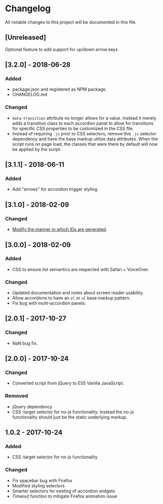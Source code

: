 # Changelog
All notable changes to this project will be documented in this file.

## [Unreleased]
Optional feature to add support for up/down arrow keys

## [3.2.0] - 2018-06-28
### Added
- package.json and registered as NPM package.
- CHANGELOG.md

### Changed
- `data-transition` attribute no longer allows for a value. Instead it merely adds a transition class to each accordion panel to allow for transitions for specific CSS properties to be customized in the CSS file.
- Instead of requiring `.js` prior to CSS selectors, remove this `.js` selector dependency and have the base markup utilize data attributes. When the script runs on page load, the classes that were there by default will now be applied by the script.

## [3.1.1] - 2018-06-11
### Added
- Add "arrows" for accordion trigger styling.


## [3.1.0] - 2018-02-09
### Changed
- [Modify the manner in which IDs are generated](https://github.com/scottaohara/a11y_accordions/commit/5723fafddac2dcbf102a0f99bd9f6d3b2e676dd1).


## [3.0.0] - 2018-02-09
### Added
- CSS to ensure list semantics are respected with Safari + VoiceOver.

### Changed
- Updated documentation and notes about screen reader usability.
- Allow accordions to have an `ol` or `ul` base markup pattern.
- Fix bug with multi-accordion panels.


## [2.0.1] - 2017-10-27
### Changed
- NaN bug fix.


## [2.0.0] - 2017-10-24
### Changed
- Converted script from jQuery to ES5 Vanilla JavaScript.

### Removed
- jQuery dependency
- CSS :target selector for no-js functionality. Instead the no-js functionality should just be the static underlying markup.


## 1.0.2 - 2017-10-24
### Added
- CSS :target selector for no-js functionality

### Changed
- Fix spacebar bug with Firefox
- Modified styling selectors
- Smarter selectors for nesting of accordion widgets
- Timeout function to mitigate Firefox animation issue
